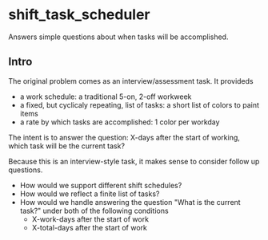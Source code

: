 # shift_task_scheduler
Answers simple questions about when tasks will be accomplished.

## Intro
The original problem comes as an interview/assessment task. It provideds
 * a work schedule: a traditional 5-on, 2-off workweek
 * a fixed, but cyclicaly repeating, list of tasks: a short list of colors to paint items
 * a rate by which tasks are accomplished: 1 color per workday

The intent is to answer the question: X-days after the start of working, which task will be the current task?

Because this is an interview-style task, it makes sense to consider follow up questions.
 * How would we support different shift schedules?
 * How would we reflect a finite list of tasks?
 * How would we handle answering the question "What is the current task?" under both of the following conditions
   * X-work-days after the start of work
   * X-total-days after the start of work


